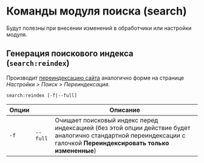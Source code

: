 # Команды модуля поиска (search)

Будут полезны при внесении изменений в обработчики или настройки модуля.

## Генерация поискового индекса (`search:reindex`)

Производит [переиндексацию сайта](https://dev.1c-bitrix.ru/learning/course/?COURSE_ID=35&LESSON_ID=2048) аналогично форме на странице *Настройки > Поиск > Переиндексация*.

```
search:reindex [-f|--full]
```

Опции |        | Описание
------|--------|---
`-f`    | <span style="white-space: nowrap;">`--full`</span> | Очищает поисковый индекс перед индексацией (без этой опции действие будет аналогично стандартной переиндексации с галочкой **Переиндексировать только измененные**)    

